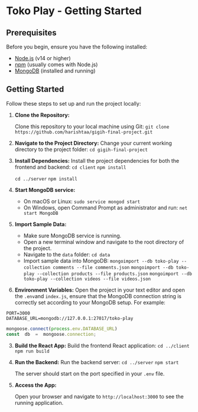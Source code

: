 
# Toko Play - Getting Started
## Prerequisites
Before you begin, ensure you have the following installed:
- [Node.js](https://nodejs.org/) (v14 or higher)
-  [npm](https://www.npmjs.com/get-npm) (usually comes with Node.js)
-  [MongoDB](https://www.mongodb.com/try/download/community) (installed and running)

##  Getting Started
Follow these steps to set up and run the project locally:

1.  **Clone the Repository:**
    
    Clone this repository to your local machine using Git:
    `git clone https://github.com/harishtaa/gigih-final-project.git` 
    
2.  **Navigate to the Project Directory:**
    Change your current working directory to the project folder:
    `cd gigih-final-project`
    
1.  **Install Dependencies:**
    Install the project dependencies for both the frontend and backend:
    `cd client`
    `npm install`
    
    `cd ../server`
   `npm install` 
   
1.  **Start MongoDB service:**
    -   On macOS or Linux:
        `sudo service mongod start` 
    -   On Windows, open Command Prompt as administrator and run:
        `net start MongoDB` 
        
2.  **Import Sample Data:**
    -   Make sure MongoDB service is running.
    -   Open a new terminal window and navigate to the root directory of the project.
    -  Navigate to the `data` folder: `cd data `
    -   Import sample data into MongoDB:
     `mongoimport --db toko-play --collection comments --file comments.json`
     `mongoimport --db toko-play --collection products --file products.json`
     `mongoimport --db toko-play --collection videos --file videos.json`

2.  **Environment Variables:**
    Open the project in your text editor and open the `.env`and `index.js`, ensure that the MongoDB connection string is correctly set according to your MongoDB setup. For example:

```.env
PORT=3000
DATABASE_URL=mongodb://127.0.0.1:27017/toko-play
``` 
```javascript I'm A tab 
mongoose.connect(process.env.DATABASE_URL)
const  db  =  mongoose.connection;
 ```
3.  **Build the React App:**
    Build the frontend React application:
    `cd ../client`
    `npm run build` 
    
4.  **Run the Backend:**
    Run the backend server:
    `cd ../server`
    `npm start` 
    
    The server should start on the port specified in your `.env` file.
    
5.  **Access the App:**
    
    Open your browser and navigate to `http://localhost:3000` to see the running application.
